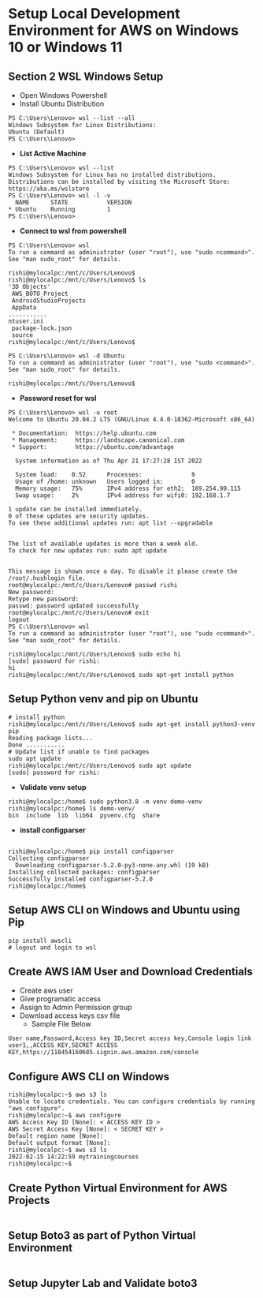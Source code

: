 # Setup Local Development Environment for AWS on Windows 10 or Windows 11

## Section 2 WSL Windows Setup
* Open Windows Powershell
* Install Ubuntu Distribution
```
PS C:\Users\Lenovo> wsl --list --all
Windows Subsystem for Linux Distributions:
Ubuntu (Default)
PS C:\Users\Lenovo>
```
* **List Active Machine**

```
PS C:\Users\Lenovo> wsl --list
Windows Subsystem for Linux has no installed distributions.
Distributions can be installed by visiting the Microsoft Store:
https://aka.ms/wslstore
PS C:\Users\Lenovo> wsl -l -v
  NAME      STATE           VERSION
* Ubuntu    Running         1
PS C:\Users\Lenovo>
```

* **Connect to wsl from powershell**
```
PS C:\Users\Lenovo> wsl
To run a command as administrator (user "root"), use "sudo <command>".
See "man sudo_root" for details.

rishi@mylocalpc:/mnt/c/Users/Lenovo$
rishi@mylocalpc:/mnt/c/Users/Lenovo$ ls
'3D Objects'
 AWS_BOTO_Project
 AndroidStudioProjects
 AppData
...........
ntuser.ini
 package-lock.json
 source
rishi@mylocalpc:/mnt/c/Users/Lenovo$
```

```
PS C:\Users\Lenovo> wsl -d Ubuntu
To run a command as administrator (user "root"), use "sudo <command>".
See "man sudo_root" for details.

rishi@mylocalpc:/mnt/c/Users/Lenovo$

```

* **Password reset for wsl**
```
PS C:\Users\Lenovo> wsl -u root
Welcome to Ubuntu 20.04.2 LTS (GNU/Linux 4.4.0-18362-Microsoft x86_64)

 * Documentation:  https://help.ubuntu.com
 * Management:     https://landscape.canonical.com
 * Support:        https://ubuntu.com/advantage

  System information as of Thu Apr 21 17:27:28 IST 2022

  System load:    0.52      Processes:              9
  Usage of /home: unknown   Users logged in:        0
  Memory usage:   75%       IPv4 address for eth2:  169.254.99.115
  Swap usage:     2%        IPv4 address for wifi0: 192.168.1.7

1 update can be installed immediately.
0 of these updates are security updates.
To see these additional updates run: apt list --upgradable


The list of available updates is more than a week old.
To check for new updates run: sudo apt update


This message is shown once a day. To disable it please create the
/root/.hushlogin file.
root@mylocalpc:/mnt/c/Users/Lenovo# passwd rishi
New password:
Retype new password:
passwd: password updated successfully
root@mylocalpc:/mnt/c/Users/Lenovo# exit
logout
PS C:\Users\Lenovo> wsl
To run a command as administrator (user "root"), use "sudo <command>".
See "man sudo_root" for details.

rishi@mylocalpc:/mnt/c/Users/Lenovo$ sudo echo hi
[sudo] password for rishi:
hi
rishi@mylocalpc:/mnt/c/Users/Lenovo$ sudo apt-get install python
```


## **Setup Python venv and pip on Ubuntu**
```
# install python
rishi@mylocalpc:/mnt/c/Users/Lenovo$ sudo apt-get install python3-venv pip
Reading package lists... 
Done ...........
# Update list if unable to find packages  
sudo apt update
rishi@mylocalpc:/mnt/c/Users/Lenovo$ sudo apt update
[sudo] password for rishi:

```
* **Validate venv setup**
```
rishi@mylocalpc:/home$ sudo python3.8 -m venv demo-venv
rishi@mylocalpc:/home$ ls demo-venv/
bin  include  lib  lib64  pyvenv.cfg  share
```

* **install configparser**
```

rishi@mylocalpc:/home$ pip install configparser
Collecting configparser
  Downloading configparser-5.2.0-py3-none-any.whl (19 kB)
Installing collected packages: configparser
Successfully installed configparser-5.2.0
rishi@mylocalpc:/home$

```
## Setup AWS CLI on Windows and Ubuntu using Pip
```
pip install awscli
# logout and login to wsl
```

## Create AWS IAM User and Download Credentials
* Create aws user 
* Give programatic access
* Assign to Admin Permission group 
* Download access keys csv file
  * Sample File Below
```
User name,Password,Access key ID,Secret access key,Console login link
user1,,ACCESS KEY,SECRET ACCESS KEY,https://118454160685.signin.aws.amazon.com/console
```

## Configure AWS CLI on Windows
```
rishi@mylocalpc:~$ aws s3 ls
Unable to locate credentials. You can configure credentials by running "aws configure".
rishi@mylocalpc:~$ aws configure
AWS Access Key ID [None]: < ACCESS KEY ID >
AWS Secret Access Key [None]: < SECRET KEY >
Default region name [None]:
Default output format [None]:
rishi@mylocalpc:~$ aws s3 ls
2022-02-15 14:22:59 mytrainingcourses
rishi@mylocalpc:~$
```
## Create Python Virtual Environment for AWS Projects
```
```
## Setup Boto3 as part of Python Virtual Environment
```
```
## Setup Jupyter Lab and Validate boto3
```
```
